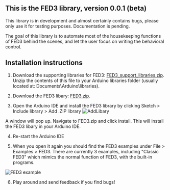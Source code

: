 ## This is the FED3 library, version 0.0.1 (beta)
This library is in development and almost certainly contains bugs, please only use it for testing purposes. Documentation is pending.

The goal of this library is to automate most of the housekeeping functions of FED3 behind the scenes, and let the user focus on writing the behavioral control.  

## Installation instructions
1. Download the supporting libraries for FED3: [FED3_support_libraries.zip](https://github.com/KravitzLabDevices/FED3/raw/master/FED3_library/FED3_support_libraries.zip). Unzip the contents of this file to your Arduino libraries folder (usually located at: Documents\Arduino\libraries). 

2. Download the FED3  libary: [FED3.zip](https://github.com/KravitzLabDevices/FED3/blob/master/FED3_library/FED3.zip). 

3. Open the Arduino IDE and install the FED3 library by clicking Sketch > Include library > Add .ZIP library 
![AddLibary](https://raw.githubusercontent.com/KravitzLabDevices/FED3/master/photos/AddZipLibrary.bmp)

A window will pop up.  Navigate to FED3.zip and click install.  This will install the FED3 libary in your Arduino IDE.

4. Re-start the Arduino IDE

5. When you open it again you should find the FED3 examples under File > Examples > FED3.  There are currently 3 examples, including "Classic FED3" which mimics the normal function of FED3, with the built-in programs.

![FED3 example](https://raw.githubusercontent.com/KravitzLabDevices/FED3/master/photos/FED3example2.png)

6. Play around and send feedback if you find bugs!



